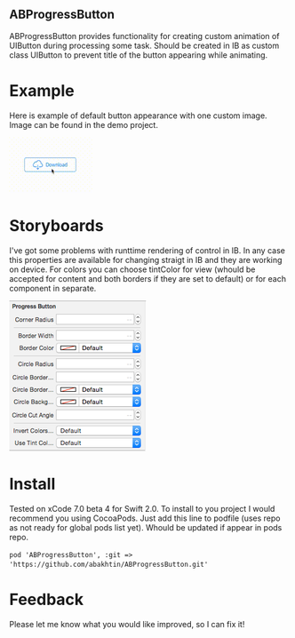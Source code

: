 ## ABProgressButton

ABProgressButton provides functionality for creating custom animation of UIButton during processing some task. 
Should be created in IB as custom class UIButton to prevent title of the button appearing while animating.

# Example

Here is example of default button appearance with one custom image. Image can be found in the demo project. 

![alt tag](https://github.com/abakhtin/ABProgressButton/blob/master/ABProgressButtonDemo/GifExamples/example1.gif)

# Storyboards

I've got some problems with runttime rendering of control in IB. In any case this properties are available for changing straigt in IB and they are working on device. 
For colors you can choose tintColor for view (whould be accepted for content and both borders if they are set to default) or for each component in separate.

![alt tag](https://github.com/abakhtin/ABProgressButton/blob/master/ABProgressButtonDemo/GifExamples/storyboard_properties.png)

# Install

Tested on xCode 7.0 beta 4 for Swift 2.0.
To install to you project I would recommend you using CocoaPods.
Just add this line to podfile (uses repo as not ready for global pods list yet). Whould be updated if appear in pods repo. 

`pod 'ABProgressButton', :git => 'https://github.com/abakhtin/ABProgressButton.git'`

# Feedback

Please let me know what you would like improved, so I can fix it!

